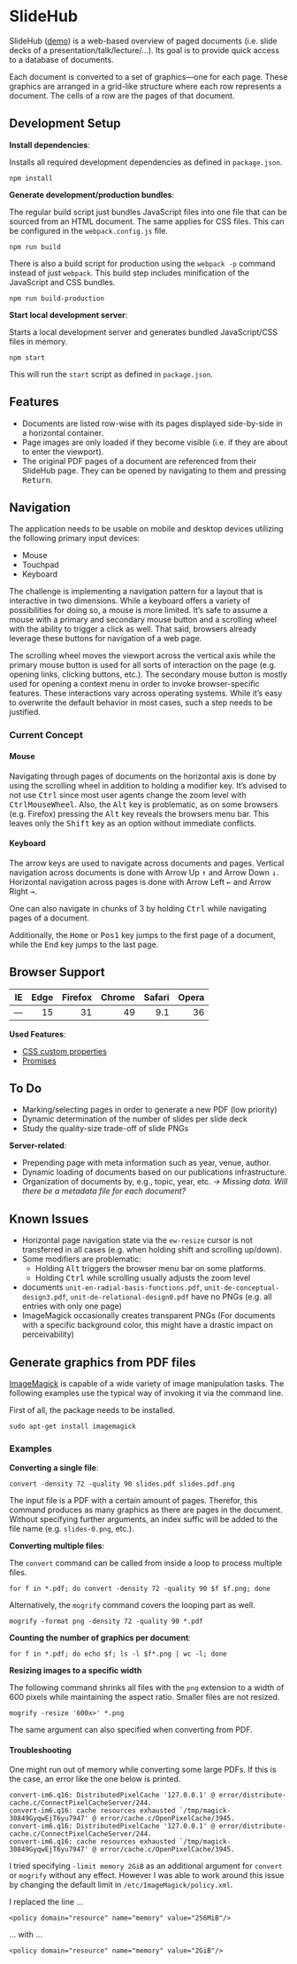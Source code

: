 # SlideHub

SlideHub ([demo](http://test.webis.de/slidehub)) is a web-based overview of paged documents (i.e. slide decks of a presentation/talk/lecture/…). Its goal is to provide quick access to a database of documents.

Each document is converted to a set of graphics—one for each page. These graphics are arranged in a grid-like structure where each row represents a document. The cells of a row are the pages of that document.



## Development Setup

**Install dependencies**:

Installs all required development dependencies as defined in `package.json`.

```
npm install
```

**Generate development/production bundles**:

The regular build script just bundles JavaScript files into one file that can be sourced from an HTML document. The same applies for CSS files. This can be configured in the `webpack.config.js` file.

```
npm run build
```

There is also a build script for production using the `webpack -p` command instead of just `webpack`. This build step includes minification of the JavaScript and CSS bundles.

```
npm run build-production
```

**Start local development server**:

Starts a local development server and generates bundled JavaScript/CSS files in memory.

```
npm start
```

This will run the `start` script as defined in `package.json`.



## Features

- Documents are listed row-wise with its pages displayed side-by-side in a horizontal container.
- Page images are only loaded if they become visible (i.e. if they are about to enter the viewport).
- The original PDF pages of a document are referenced from their SlideHub page. They can be opened by navigating to them and pressing <kbd>Return</kbd>.



## Navigation

The application needs to be usable on mobile and desktop devices utilizing the following primary input devices:

- Mouse
- Touchpad
- Keyboard

The challenge is implementing a navigation pattern for a layout that is interactive in two dimensions. While a keyboard offers a variety of possibilities for doing so, a mouse is more limited. It’s safe to assume a mouse with a primary and secondary mouse button and a scrolling wheel with the ability to trigger a click as well. That said, browsers already leverage these buttons for navigation of a web page.

The scrolling wheel moves the viewport across the vertical axis while the primary mouse button is used for all sorts of interaction on the page (e.g. opening links, clicking buttons, etc.). The secondary mouse button is mostly used for opening a context menu in order to invoke browser-specific features. These interactions vary across operating systems. While it’s easy to overwrite the default behavior in most cases, such a step needs to be justified.

### Current Concept

#### Mouse

Navigating through pages of documents on the horizontal axis is done by using the scrolling wheel in addition to holding a modifier key. It’s advised to not use <kbd>Ctrl</kbd> since most user agents change the zoom level with <kbd>Ctrl</kbd><kbd>MouseWheel</kbd>. Also, the <kbd>Alt</kbd> key is problematic, as on some browsers (e.g. Firefox) pressing the <kbd>Alt</kbd> key reveals the browsers menu bar. This leaves only the <kbd>Shift</kbd> key as an option without immediate conflicts.

#### Keyboard

The arrow keys are used to navigate across documents and pages. Vertical navigation across documents is done with Arrow Up <kbd>↑</kbd> and Arrow Down <kbd>↓</kbd>. Horizontal navigation across pages is done with Arrow Left <kbd>←</kbd> and Arrow Right <kbd>→</kbd>.

One can also navigate in chunks of 3 by holding <kbd>Ctrl</kbd> while navigating pages of a document.

Additionally, the <kbd>Home</kbd> or <kbd>Pos1</kbd> key jumps to the first page of a document, while the <kbd>End</kbd> key jumps to the last page.



## Browser Support

| IE | Edge | Firefox | Chrome | Safari | Opera |
|---:|-----:|--------:|-------:|-------:|------:|
| —  | 15   | 31      | 49     | 9.1    | 36    |

**Used Features**:

- [CSS custom properties](https://caniuse.com/#feat=css-variables)
- [Promises](https://caniuse.com/#feat=promises)



## To Do

- Marking/selecting pages in order to generate a new PDF (low priority)
- Dynamic determination of the number of slides per slide deck
- Study the quality-size trade-off of slide PNGs

**Server-related**:

- Prepending page with meta information such as year, venue, author.
- Dynamic loading of documents based on our publications infrastructure.
- Organization of documents by, e.g., topic, year, etc. *→ Missing data. Will there be a metadata file for each document?*



## Known Issues

- Horizontal page navigation state via the `ew-resize` cursor is not transferred in all cases (e.g. when holding shift and scrolling up/down).
- Some modifiers are problematic:
  - Holding <kbd>Alt</kbd> triggers the browser menu bar on some platforms.
  - Holding <kbd>Ctrl</kbd> while scrolling usually adjusts the zoom level
- documents `unit-en-radial-basis-functions.pdf`, `unit-de-conceptual-design3.pdf`, `unit-de-relational-design0.pdf` have no PNGs (e.g. all entries with only one page)
- ImageMagick occasionally creates transparent PNGs (For documents with a specific background color, this might have a drastic impact on perceivability)



## Generate graphics from PDF files

[ImageMagick](https://www.imagemagick.org) is capable of a wide variety of image manipulation tasks. The following examples use the typical way of invoking it via the command line.

First of all, the package needs to be installed.

```
sudo apt-get install imagemagick
```

### Examples

**Converting a single file**:

```
convert -density 72 -quality 90 slides.pdf slides.pdf.png
```

The input file is a PDF with a certain amount of pages. Therefor, this command produces as many graphics as there are pages in the document. Without specifying further arguments, an index suffic will be added to the file name (e.g. `slides-0.png`, etc.).

**Converting multiple files**:

The `convert` command can be called from inside a loop to process multiple files.

```
for f in *.pdf; do convert -density 72 -quality 90 $f $f.png; done
```

Alternatively, the `mogrify` command covers the looping part as well.

```
mogrify -format png -density 72 -quality 90 *.pdf
```

**Counting the number of graphics per document**:

```
for f in *.pdf; do echo $f; ls -l $f*.png | wc -l; done
```

**Resizing images to a specific width**

The following command shrinks all files with the `png` extension to a width of 600 pixels while maintaining the aspect ratio. Smaller files are not resized.

```
mogrify -resize '600x>' *.png
```

The same argument can also specified when converting from PDF.

#### Troubleshooting

One might run out of memory while converting some large PDFs. If this is the case, an error like the one below is printed.

```
convert-im6.q16: DistributedPixelCache '127.0.0.1' @ error/distribute-cache.c/ConnectPixelCacheServer/244.
convert-im6.q16: cache resources exhausted `/tmp/magick-30849GyqwEjT6yu7947' @ error/cache.c/OpenPixelCache/3945.
convert-im6.q16: DistributedPixelCache '127.0.0.1' @ error/distribute-cache.c/ConnectPixelCacheServer/244.
convert-im6.q16: cache resources exhausted `/tmp/magick-30849GyqwEjT6yu7947' @ error/cache.c/OpenPixelCache/3945.
```

I tried specifying `-limit memory 2GiB` as an additional argument for `convert` or `mogrify` without any effect. However I was able to work around this issue by changing the default limit in `/etc/ImageMagick/policy.xml`.

I replaced the line …

```
<policy domain="resource" name="memory" value="256MiB"/>
```

… with …

```
<policy domain="resource" name="memory" value="2GiB"/>
```
